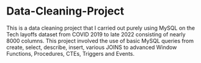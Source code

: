 # Data-Cleaning-Project
This is a data cleaning project that I carried out purely using MySQL on the Tech layoffs dataset from COVID 2019 to late 2022 consisting of nearly 8000 columns.
This project involved the use of basic MySQL queries from create, select, describe, insert, various JOINS to advanced Window Functions, Procedures, CTEs, Triggers and Events.
